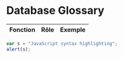 # Database Glossary



| Fonction | Rôle | Exemple |
|:--------:|:----:|:-------:|

```javascript
var s = "JavaScript syntax highlighting";
alert(s);
```
